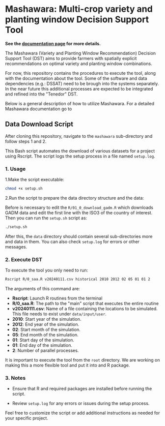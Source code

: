 # Mashawara: Multi-crop variety and planting window Decision Support Tool

**See the [documentation page](https://egbendito.github.io/mashawara) for more details.**

The Mashawara (Variety and Planting Window Recommendation) Decision Support Tool (DST)
aims to provide farmers with spatially explicit recommendations on optimal variety and planting window combinations.

For now, this repository contains the procedures to execute the tool, along with the documentation about the tool.
Some of the software and data dependencies (e.g.: DSSAT) need to be brough into the systems separately.
In the near future this additional processes are expected to be integrated and refined into the "Tenedor" DST.

Below is a general description of how to utilize Mashawara. For a detailed Mashawara documentation go to

## Data Download Script

After cloning this repository, navigate to the `mashawara` sub-directory and follow steps 1 and 2.

This Bash script automates the download of various datasets for a project using Rscript. The script logs the setup process in a file named `setup.log`.

### 1. Usage

1.Make the script executable:

```bash
chmod +x setup.sh
```

2.Run the script to prepare the data directory structure and the data:

Before is necessary to edit the `R/01_0_download_gadm.R` which downloads GADM data and edit the first line with the ISO3 of the country of interest. Then you can run the `setup.sh` script as:

```bash
./setup.sh
```

After this, the `data` directory should contain several sub-directories more and data in them. You can also check `setup.log` for errors or other messages.

### 2. Execute DST

To execute the tool you only need to run:

```bash
Rscript R/0_saa.R v20240111.csv historical 2010 2012 02 05 01 01 2
```

The arguments of this command are:

- **Rscript**: Launch R routines from the terminal
- **R/0_saa.R**: The path to the "main" script that executes the entire routine
- **v20240111.csv**: Name of a file containing the locations to be simulated. This file needs to exist under `data/input/user`.
- **2010**: Start year of the simulation.
- **2012**: End year of the simulation.
- **02**: Start month of the simulation.
- **05**: End month of the simulation.
- **01**: Start day of the simulation.
- **01**: End day of the simulation.
- **2**: Number of parallel processes.

It is important to execute the tool from the `root` directory. We are working on making this a more flexible tool and put it into and R package.

### 3. Notes

- Ensure that R and required packages are installed before running the script.

- Review `setup.log` for any errors or issues during the setup process.

Feel free to customize the script or add additional instructions as needed for your specific project.
